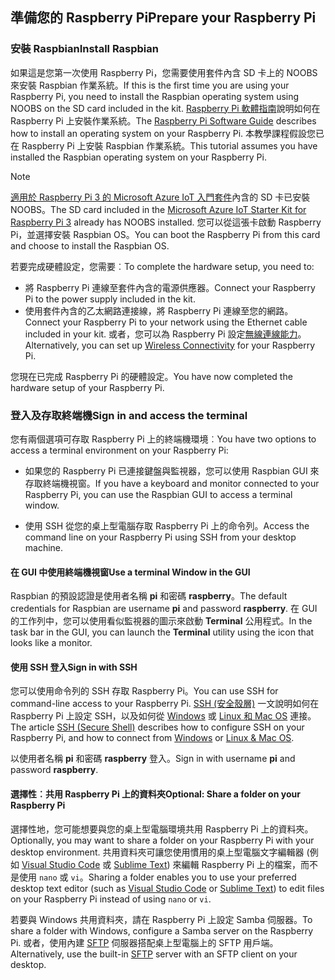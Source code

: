 ## <a name="prepare-your-raspberry-pi"></a><span data-ttu-id="b983c-101">準備您的 Raspberry Pi</span><span class="sxs-lookup"><span data-stu-id="b983c-101">Prepare your Raspberry Pi</span></span>

### <a name="install-raspbian"></a><span data-ttu-id="b983c-102">安裝 Raspbian</span><span class="sxs-lookup"><span data-stu-id="b983c-102">Install Raspbian</span></span>

<span data-ttu-id="b983c-103">如果這是您第一次使用 Raspberry Pi，您需要使用套件內含 SD 卡上的 NOOBS 來安裝 Raspbian 作業系統。</span><span class="sxs-lookup"><span data-stu-id="b983c-103">If this is the first time you are using your Raspberry Pi, you need to install the Raspbian operating system using NOOBS on the SD card included in the kit.</span></span> <span data-ttu-id="b983c-104">[Raspberry Pi 軟體指南][lnk-install-raspbian]說明如何在 Raspberry Pi 上安裝作業系統。</span><span class="sxs-lookup"><span data-stu-id="b983c-104">The [Raspberry Pi Software Guide][lnk-install-raspbian] describes how to install an operating system on your Raspberry Pi.</span></span> <span data-ttu-id="b983c-105">本教學課程假設您已在 Raspberry Pi 上安裝 Raspbian 作業系統。</span><span class="sxs-lookup"><span data-stu-id="b983c-105">This tutorial assumes you have installed the Raspbian operating system on your Raspberry Pi.</span></span>

> [!NOTE]
> <span data-ttu-id="b983c-106">[適用於 Raspberry Pi 3 的 Microsoft Azure IoT 入門套件][lnk-starter-kits]內含的 SD 卡已安裝 NOOBS。</span><span class="sxs-lookup"><span data-stu-id="b983c-106">The SD card included in the [Microsoft Azure IoT Starter Kit for Raspberry Pi 3][lnk-starter-kits] already has NOOBS installed.</span></span> <span data-ttu-id="b983c-107">您可以從這張卡啟動 Raspberry Pi，並選擇安裝 Raspbian OS。</span><span class="sxs-lookup"><span data-stu-id="b983c-107">You can boot the Raspberry Pi from this card and choose to install the Raspbian OS.</span></span>

<span data-ttu-id="b983c-108">若要完成硬體設定，您需要︰</span><span class="sxs-lookup"><span data-stu-id="b983c-108">To complete the hardware setup, you need to:</span></span>

- <span data-ttu-id="b983c-109">將 Raspberry Pi 連線至套件內含的電源供應器。</span><span class="sxs-lookup"><span data-stu-id="b983c-109">Connect your Raspberry Pi to the power supply included in the kit.</span></span>
- <span data-ttu-id="b983c-110">使用套件內含的乙太網路連接線，將 Raspberry Pi 連線至您的網路。</span><span class="sxs-lookup"><span data-stu-id="b983c-110">Connect your Raspberry Pi to your network using the Ethernet cable included in your kit.</span></span> <span data-ttu-id="b983c-111">或者，您可以為 Raspberry Pi 設定[無線連線能力][lnk-pi-wireless]。</span><span class="sxs-lookup"><span data-stu-id="b983c-111">Alternatively, you can set up [Wireless Connectivity][lnk-pi-wireless] for your Raspberry Pi.</span></span>

<span data-ttu-id="b983c-112">您現在已完成 Raspberry Pi 的硬體設定。</span><span class="sxs-lookup"><span data-stu-id="b983c-112">You have now completed the hardware setup of your Raspberry Pi.</span></span>

### <a name="sign-in-and-access-the-terminal"></a><span data-ttu-id="b983c-113">登入及存取終端機</span><span class="sxs-lookup"><span data-stu-id="b983c-113">Sign in and access the terminal</span></span>

<span data-ttu-id="b983c-114">您有兩個選項可存取 Raspberry Pi 上的終端機環境︰</span><span class="sxs-lookup"><span data-stu-id="b983c-114">You have two options to access a terminal environment on your Raspberry Pi:</span></span>

- <span data-ttu-id="b983c-115">如果您的 Raspberry Pi 已連接鍵盤與監視器，您可以使用 Raspbian GUI 來存取終端機視窗。</span><span class="sxs-lookup"><span data-stu-id="b983c-115">If you have a keyboard and monitor connected to your Raspberry Pi, you can use the Raspbian GUI to access a terminal window.</span></span>

- <span data-ttu-id="b983c-116">使用 SSH 從您的桌上型電腦存取 Raspberry Pi 上的命令列。</span><span class="sxs-lookup"><span data-stu-id="b983c-116">Access the command line on your Raspberry Pi using SSH from your desktop machine.</span></span>

#### <a name="use-a-terminal-window-in-the-gui"></a><span data-ttu-id="b983c-117">在 GUI 中使用終端機視窗</span><span class="sxs-lookup"><span data-stu-id="b983c-117">Use a terminal Window in the GUI</span></span>

<span data-ttu-id="b983c-118">Raspbian 的預設認證是使用者名稱 **pi** 和密碼 **raspberry**。</span><span class="sxs-lookup"><span data-stu-id="b983c-118">The default credentials for Raspbian are username **pi** and password **raspberry**.</span></span> <span data-ttu-id="b983c-119">在 GUI 的工作列中，您可以使用看似監視器的圖示來啟動 **Terminal** 公用程式。</span><span class="sxs-lookup"><span data-stu-id="b983c-119">In the task bar in the GUI, you can launch the **Terminal** utility using the icon that looks like a monitor.</span></span>

#### <a name="sign-in-with-ssh"></a><span data-ttu-id="b983c-120">使用 SSH 登入</span><span class="sxs-lookup"><span data-stu-id="b983c-120">Sign in with SSH</span></span>

<span data-ttu-id="b983c-121">您可以使用命令列的 SSH 存取 Raspberry Pi。</span><span class="sxs-lookup"><span data-stu-id="b983c-121">You can use SSH for command-line access to your Raspberry Pi.</span></span> <span data-ttu-id="b983c-122">[SSH (安全殼層)][lnk-pi-ssh] 一文說明如何在 Raspberry Pi 上設定 SSH，以及如何從 [Windows][lnk-ssh-windows] 或 [Linux 和 Mac OS][lnk-ssh-linux] 連接。</span><span class="sxs-lookup"><span data-stu-id="b983c-122">The article [SSH (Secure Shell)][lnk-pi-ssh] describes how to configure SSH on your Raspberry Pi, and how to connect from [Windows][lnk-ssh-windows] or [Linux & Mac OS][lnk-ssh-linux].</span></span>

<span data-ttu-id="b983c-123">以使用者名稱 **pi** 和密碼 **raspberry** 登入。</span><span class="sxs-lookup"><span data-stu-id="b983c-123">Sign in with username **pi** and password **raspberry**.</span></span>

#### <a name="optional-share-a-folder-on-your-raspberry-pi"></a><span data-ttu-id="b983c-124">選擇性︰共用 Raspberry Pi 上的資料夾</span><span class="sxs-lookup"><span data-stu-id="b983c-124">Optional: Share a folder on your Raspberry Pi</span></span>

<span data-ttu-id="b983c-125">選擇性地，您可能想要與您的桌上型電腦環境共用 Raspberry Pi 上的資料夾。</span><span class="sxs-lookup"><span data-stu-id="b983c-125">Optionally, you may want to share a folder on your Raspberry Pi with your desktop environment.</span></span> <span data-ttu-id="b983c-126">共用資料夾可讓您使用慣用的桌上型電腦文字編輯器 (例如 [Visual Studio Code](https://code.visualstudio.com/) 或 [Sublime Text](http://www.sublimetext.com/)) 來編輯 Raspberry Pi 上的檔案，而不是使用 `nano` 或 `vi`。</span><span class="sxs-lookup"><span data-stu-id="b983c-126">Sharing a folder enables you to use your preferred desktop text editor (such as [Visual Studio Code](https://code.visualstudio.com/) or [Sublime Text](http://www.sublimetext.com/)) to edit files on your Raspberry Pi instead of using `nano` or `vi`.</span></span>

<span data-ttu-id="b983c-127">若要與 Windows 共用資料夾，請在 Raspberry Pi 上設定 Samba 伺服器。</span><span class="sxs-lookup"><span data-stu-id="b983c-127">To share a folder with Windows, configure a Samba server on the Raspberry Pi.</span></span> <span data-ttu-id="b983c-128">或者，使用內建 [SFTP](https://www.raspberrypi.org/documentation/remote-access/) 伺服器搭配桌上型電腦上的 SFTP 用戶端。</span><span class="sxs-lookup"><span data-stu-id="b983c-128">Alternatively, use the built-in [SFTP](https://www.raspberrypi.org/documentation/remote-access/) server with an SFTP client on your desktop.</span></span>

[lnk-install-raspbian]: https://www.raspberrypi.org/learning/software-guide/quickstart/
[lnk-pi-wireless]: https://www.raspberrypi.org/documentation/configuration/wireless/README.md
[lnk-pi-ssh]: https://www.raspberrypi.org/documentation/remote-access/ssh/README.md
[lnk-ssh-windows]: https://www.raspberrypi.org/documentation/remote-access/ssh/windows.md
[lnk-ssh-linux]: https://www.raspberrypi.org/documentation/remote-access/ssh/unix.md
[lnk-starter-kits]: https://azure.microsoft.com/develop/iot/starter-kits/